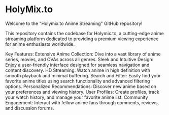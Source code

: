 # HolyMix.to
Welcome to the "Holymix.to Anime Streaming" GitHub repository!

This repository contains the codebase for Holymix.to, a cutting-edge anime streaming platform dedicated to providing a premium viewing experience for anime enthusiasts worldwide.

Key Features:
Extensive Anime Collection: Dive into a vast library of anime series, movies, and OVAs across all genres.
Sleek and Intuitive Design: Enjoy a user-friendly interface designed for seamless navigation and content discovery.
HD Streaming: Watch anime in high definition with smooth playback and minimal buffering.
Search and Filter: Easily find your favorite anime titles using search functionality and advanced filtering options.
Personalized Recommendations: Discover new anime based on your preferences and viewing history.
User Profiles: Create profiles, track your watch history, and manage your favorite anime list.
Community Engagement: Interact with fellow anime fans through comments, reviews, and discussion forums.
